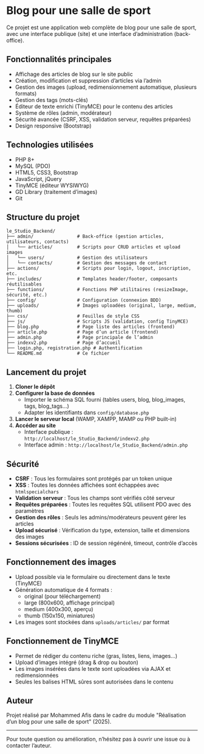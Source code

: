 # Blog pour une salle de sport

Ce projet est une application web complète de blog pour une salle de sport, avec une interface publique (site) et une interface d’administration (back-office).

## Fonctionnalités principales

- Affichage des articles de blog sur le site public
- Création, modification et suppression d’articles via l’admin
- Gestion des images (upload, redimensionnement automatique, plusieurs formats)
- Gestion des tags (mots-clés)
- Éditeur de texte enrichi (TinyMCE) pour le contenu des articles
- Système de rôles (admin, modérateur)
- Sécurité avancée (CSRF, XSS, validation serveur, requêtes préparées)
- Design responsive (Bootstrap)

## Technologies utilisées

- PHP 8+
- MySQL (PDO)
- HTML5, CSS3, Bootstrap
- JavaScript, jQuery
- TinyMCE (éditeur WYSIWYG)
- GD Library (traitement d’images)
- Git

## Structure du projet

```
le_Studio_Backend/
├── admin/                # Back-office (gestion articles, utilisateurs, contacts)
│   └── articles/         # Scripts pour CRUD articles et upload images
│   └── users/            # Gestion des utilisateurs
│   └── contacts/         # Gestion des messages de contact
├── actions/              # Scripts pour login, logout, inscription, etc.
├── includes/             # Templates header/footer, composants réutilisables
├── functions/            # Fonctions PHP utilitaires (resizeImage, sécurité, etc.)
├── config/               # Configuration (connexion BDD)
├── uploads/              # Images uploadées (original, large, medium, thumb)
├── css/                  # Feuilles de style CSS
├── js/                   # Scripts JS (validation, config TinyMCE)
├── blog.php              # Page liste des articles (frontend)
├── article.php           # Page d’un article (frontend)
├── admin.php             # Page principale de l’admin
├── indexv2.php           # Page d’accueil
├── login.php, registration.php # Authentification
└── README.md             # Ce fichier
```

## Lancement du projet

1. **Cloner le dépôt**
2. **Configurer la base de données**
   - Importer le schéma SQL fourni (tables users, blog, blog_images, tags, blog_tags...)
   - Adapter les identifiants dans `config/database.php`
3. **Lancer le serveur local** (WAMP, XAMPP, MAMP ou PHP built-in)
4. **Accéder au site**
   - Interface publique : `http://localhost/le_Studio_Backend/indexv2.php`
   - Interface admin : `http://localhost/le_Studio_Backend/admin.php`

## Sécurité

- **CSRF** : Tous les formulaires sont protégés par un token unique
- **XSS** : Toutes les données affichées sont échappées avec `htmlspecialchars`
- **Validation serveur** : Tous les champs sont vérifiés côté serveur
- **Requêtes préparées** : Toutes les requêtes SQL utilisent PDO avec des paramètres
- **Gestion des rôles** : Seuls les admins/modérateurs peuvent gérer les articles
- **Upload sécurisé** : Vérification du type, extension, taille et dimensions des images
- **Sessions sécurisées** : ID de session régénéré, timeout, contrôle d’accès

## Fonctionnement des images

- Upload possible via le formulaire ou directement dans le texte (TinyMCE)
- Génération automatique de 4 formats :
  - original (pour téléchargement)
  - large (800x600, affichage principal)
  - medium (400x300, aperçu)
  - thumb (150x150, miniatures)
- Les images sont stockées dans `uploads/articles/` par format

## Fonctionnement de TinyMCE

- Permet de rédiger du contenu riche (gras, listes, liens, images...)
- Upload d’images intégré (drag & drop ou bouton)
- Les images insérées dans le texte sont uploadées via AJAX et redimensionnées
- Seules les balises HTML sûres sont autorisées dans le contenu

## Auteur

Projet réalisé par Mohammed Afis dans le cadre du module "Réalisation d’un blog pour une salle de sport" (2025).

---

Pour toute question ou amélioration, n’hésitez pas à ouvrir une issue ou à contacter l’auteur.
